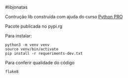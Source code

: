 #libjonatas

Contrução lib construída com ajuda do curso [Python PRO](http://www.python.pro.br)

Pacote publicada no pypi.rg

Para instalar:

```console
python3 -m venv venv
source venv/bin/activate
pip install -r requeriments-dev.txt

```

Para conferir qualidade do código

```cosole
flake8
```
